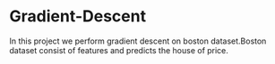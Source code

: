 # Gradient-Descent
In this project we perform gradient descent on boston dataset.Boston dataset consist of features and predicts the house of price.
